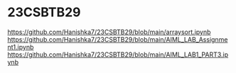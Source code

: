 # 23CSBTB29
https://github.com/Hanishka7/23CSBTB29/blob/main/arraysort.ipynb
https://github.com/Hanishka7/23CSBTB29/blob/main/AIML_LAB_Assignment1.ipynb
https://github.com/Hanishka7/23CSBTB29/blob/main/AIML_LAB1_PART3.ipynb
